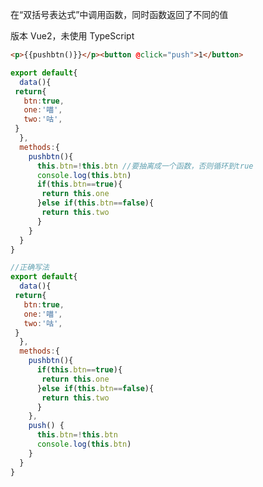 
<p id="9UCYBY9HZrw2QNFaH52gwt">

在“双括号表达式”中调用函数，同时函数返回了不同的值

</p>

<p id="hmBwG5kWboTB8WYVt7h2iH">

版本 Vue2，未使用 TypeScript

</p>

<p id="8RnmtA7DG4aG56dTEZ8x3v">

```HTML
<p>{{pushbtn()}}</p><button @click="push">1</button> 
```


</p>

<p id="jEMwdtA1BeoqeJwJVZcodZ">

```JavaScript
export default{
  data(){
 return{
   btn:true,
   one:'喵',
   two:'咕',
 }
  },
  methods:{
    pushbtn(){
      this.btn=!this.btn //要抽离成一个函数，否则循环到true
      console.log(this.btn)
      if(this.btn==true){
       return this.one
      }else if(this.btn==false){
       return this.two
      }
    }
  }
}
```


</p>

<p id="6UydS8ZPxuFkQ49fLXtXap">

```JavaScript
//正确写法
export default{
  data(){
 return{
   btn:true,
   one:'喵',
   two:'咕',
 }
  },
  methods:{
    pushbtn(){
      if(this.btn==true){
       return this.one
      }else if(this.btn==false){
       return this.two
      }
    },
    push() {
      this.btn=!this.btn
      console.log(this.btn)
    }
  }
}

```


</p>

<p id="5mXTcApvLR8gkAKNUXdDcP">



</p>
